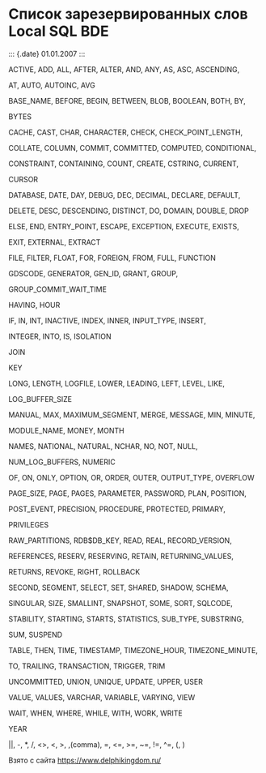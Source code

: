 Cписок зарезервированных слов Local SQL BDE
===========================================

::: {.date}
01.01.2007
:::

ACTIVE, ADD, ALL, AFTER, ALTER, AND, ANY, AS, ASC, ASCENDING,

AT, AUTO, AUTOINC, AVG

BASE\_NAME, BEFORE, BEGIN, BETWEEN, BLOB, BOOLEAN, BOTH, BY,

BYTES

CACHE, CAST, CHAR, CHARACTER, CHECK, CHECK\_POINT\_LENGTH,

COLLATE, COLUMN, COMMIT, COMMITTED, COMPUTED, CONDITIONAL,

CONSTRAINT, CONTAINING, COUNT, CREATE, CSTRING, CURRENT,

CURSOR

DATABASE, DATE, DAY, DEBUG, DEC, DECIMAL, DECLARE, DEFAULT,

DELETE, DESC, DESCENDING, DISTINCT, DO, DOMAIN, DOUBLE, DROP

ELSE, END, ENTRY\_POINT, ESCAPE, EXCEPTION, EXECUTE, EXISTS,

EXIT, EXTERNAL, EXTRACT

FILE, FILTER, FLOAT, FOR, FOREIGN, FROM, FULL, FUNCTION

GDSCODE, GENERATOR, GEN\_ID, GRANT, GROUP,

GROUP\_COMMIT\_WAIT\_TIME

HAVING, HOUR

IF, IN, INT, INACTIVE, INDEX, INNER, INPUT\_TYPE, INSERT,

INTEGER, INTO, IS, ISOLATION

JOIN

KEY

LONG, LENGTH, LOGFILE, LOWER, LEADING, LEFT, LEVEL, LIKE,

LOG\_BUFFER\_SIZE

MANUAL, MAX, MAXIMUM\_SEGMENT, MERGE, MESSAGE, MIN, MINUTE,

MODULE\_NAME, MONEY, MONTH

NAMES, NATIONAL, NATURAL, NCHAR, NO, NOT, NULL,

NUM\_LOG\_BUFFERS, NUMERIC

OF, ON, ONLY, OPTION, OR, ORDER, OUTER, OUTPUT\_TYPE, OVERFLOW

PAGE\_SIZE, PAGE, PAGES, PARAMETER, PASSWORD, PLAN, POSITION,

POST\_EVENT, PRECISION, PROCEDURE, PROTECTED, PRIMARY,

PRIVILEGES

RAW\_PARTITIONS, RDB\$DB\_KEY, READ, REAL, RECORD\_VERSION,

REFERENCES, RESERV, RESERVING, RETAIN, RETURNING\_VALUES,

RETURNS, REVOKE, RIGHT, ROLLBACK

SECOND, SEGMENT, SELECT, SET, SHARED, SHADOW, SCHEMA,

SINGULAR, SIZE, SMALLINT, SNAPSHOT, SOME, SORT, SQLCODE,

STABILITY, STARTING, STARTS, STATISTICS, SUB\_TYPE, SUBSTRING,

SUM, SUSPEND

TABLE, THEN, TIME, TIMESTAMP, TIMEZONE\_HOUR, TIMEZONE\_MINUTE,

TO, TRAILING, TRANSACTION, TRIGGER, TRIM

UNCOMMITTED, UNION, UNIQUE, UPDATE, UPPER, USER

VALUE, VALUES, VARCHAR, VARIABLE, VARYING, VIEW

WAIT, WHEN, WHERE, WHILE, WITH, WORK, WRITE

YEAR

\|\|, -, \*, /, \<\>, \<, \>, ,(comma), =, \<=, \>=, \~=, !=, \^=, (, )

Взято с сайта <https://www.delphikingdom.ru/>
